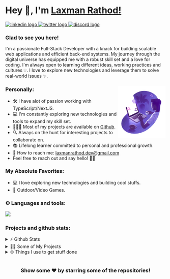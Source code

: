 <h1>
  Hey 👋, I'm <a href="https://github.com/laxmanrathod69">Laxman Rathod!</a>
</h1>
<div align="start">
  <a href="https://www.linkedin.com/in/laxmanrathod69" target="_blank">
  <img src="https://img.shields.io/static/v1?message=LinkedIn&logo=linkedin&label=&color=0077B5&logoColor=white&labelColor=&style=for-the-badge" height="25" alt="linkedin logo"  />
  </a>
  <a href="https://twitter.com/luckyrathod__" target="_blank">
    <img src="https://img.shields.io/static/v1?message=Twitter&logo=twitter&label=&color=1DA1F2&logoColor=white&labelColor=&style=for-the-badge" height="25" alt="twitter logo"/>
  </a>
  <a href="https://discordapp.com/users/1182901168746283010" target="_blank">
    <img src="https://img.shields.io/static/v1?message=Discord&logo=discord&label=&color=7289DA&logoColor=white&labelColor=&style=for-the-badge" height="25" alt="discord logo"/>
  </a> 
</div>

### Glad to see you here!

<p>I'm a passionate Full-Stack Developer with a knack for building scalable web applications and efficient back-end systems. My journey through the digital universe has equipped me with a robust skill set and a love for coding. I'm always open to learning different ideas, working practices and cultures 💡. I love to explore new technologies and leverage them to solve real-world issues ✨.</p>

### Personally:<img width="150" src="https://github.com/laxmanrathod69/laxmanrathod69/blob/main/assets/illustration.png" min-width="300px" max-width="300px" width="350px" align="right" alt="programming"/>

- 🛠️ I have alot of passion working with TypeScript/NextJS.
- 💻 I'm constantly exploring new technologies and tools to expand my skill set.
- 👨🏻‍💻 Most of my projects are available on [Github](https://github.com/laxmanrathod69).
- 🔍 Always on the hunt for interesting projects to collaborate on.
- 📚 Lifelong learner committed to personal and professional growth.
- 📩 How to reach me: [laxmanrathod.dev@gmail.com](laxmanrathod.dev@gmail.com)
- Feel free to reach out and say hello! 🌈✨

### My Absolute Favorites:

- 💻 I love exploring new technologies and building cool stuffs.
- 🍕 Outdoor/Video Games.

### ⚙️ Languages and tools:

<a href="#">
  <img align="start" margin="10px" src="https://skillicons.dev/icons?i=js,ts,nodejs,react,python,php,nextjs,express,postgres,mongodb,linux" />
</a>
<br>

### Projects and github stats:

<details>
  <summary>⚡ Github Stats </summary>

  <div align="center"> 
    <img src="https://github-profile-summary-cards.vercel.app/api/cards/profile-details?username=laxmanrathod69&theme=github_dark" alt="GitHub Analytics" />
</div>
<p align="center">
  <img src="https://github-profile-summary-cards.vercel.app/api/cards/repos-per-language?username=laxmanrathod69&theme=github_dark" alt="Top Languages" />
  <img src="https://github-profile-summary-cards.vercel.app/api/cards/most-commit-language?username=laxmanrathod69&theme=github_dark" alt="Most Commit Language" />
</p>
<p align="center">
  <img src="https://github-readme-stats.vercel.app/api?username=laxmanrathod69&show_icons=true&theme=github_dark" alt="your-github-stats" />
  <img src="https://github-profile-summary-cards.vercel.app/api/cards/productive-time?username=laxmanrathod69&theme=github_dark&utcOffset=8" alt="Productive Time" />
</p>

  <p align="center">
  <img src="https://github-profile-trophy.vercel.app/?username=laxmanrathod69&theme=dracula&no-frame=true&row=1&column=8" alt="GitHub Trophies" />
</p>
</details>

<details>
<summary>🧑‍🚀 Some of My Projects</summary>
<table>
<tr>
<th>💻 Projects</th>	<th>🌟 Stars</th>	<th>🍴 Forks</th>	<th>🐛 Issues</th>	<th>🔔 Pull Requests</th>	<th>👨‍💻 Language </th>
</tr>
<tr>
<td>🎙️ <a href="https://github.com/laxmanrathod69/Podly">Podly</a></td>
<td><img src="https://img.shields.io/github/stars/laxmanrathod69/Podly?style=flat-square" /></td>
<td><img src="https://img.shields.io/github/forks/laxmanrathod69/Podly?style=flat-square" /></td>
<td><img src="https://img.shields.io/github/issues/laxmanrathod69/Podly?style=flat-square" /></td>
<td><img src="https://img.shields.io/github/issues-pr/laxmanrathod69/Podly?style=flat-square" /></td>
<td><img src="https://img.shields.io/github/languages/top/laxmanrathod69/Podly?style=flat-square" /></td>
</tr>
<tr>
<td>☁️ <a href="https://github.com/laxmanrathod69/skysafe">SkySafe</a></td>
<td><img src="https://img.shields.io/github/stars/laxmanrathod69/skysafe?style=flat-square" /></td>
<td><img src="https://img.shields.io/github/forks/laxmanrathod69/skysafe?style=flat-square" /></td>
<td><img src="https://img.shields.io/github/issues/laxmanrathod69/skysafe?style=flat-square" /></td>
<td><img src="https://img.shields.io/github/issues-pr/laxmanrathod69/skysafe?style=flat-square" /></td>
<td><img src="https://img.shields.io/github/languages/top/laxmanrathod69/skysafe?style=flat-square" /></td>
</tr>
<tr>
<td>💡 <a href="https://github.com/laxmanrathod69/grouple">Grouple</a></td>
<td><img src="https://img.shields.io/github/stars/laxmanrathod69/grouple?style=flat-square" /></td>
<td><img src="https://img.shields.io/github/forks/laxmanrathod69/grouple?style=flat-square" /></td>
<td><img src="https://img.shields.io/github/issues/laxmanrathod69/grouple?style=flat-square" /></td>
<td><img src="https://img.shields.io/github/issues-pr/laxmanrathod69/grouple?style=flat-square" /></td>
<td><img src="https://img.shields.io/github/languages/top/laxmanrathod69/grouple?style=flat-square" /></td>
</tr>
</table>
</details>

<details>
<summary>⚙️ Things I use to get stuff done</summary>
<td>• OS: Windows 11</td><br>
<td>• Desktop: HP i3</td><br>
<td>• Browser: Firefox Developer Edition, Google Chrome</td><br>
<td>• Code Editor: Visual Studio Code</td><br>
<td>• To Stay Updated: Dev.to, Medium and Twitter</td>
</details>
<h1> </h1>
<div align="center">
  <h3>Show some ❤️ by starring some of the repositories!</h3>
</div>